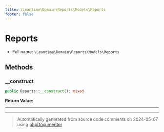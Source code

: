 ```yaml
---
title: \Leantime\Domain\Reports\Models\Reports
footer: false
---
```


# Reports





* Full name: `\Leantime\Domain\Reports\Models\Reports`



## Methods

### __construct



```php
public Reports::__construct(): mixed
```









**Return Value:**





---


---
> Automatically generated from source code comments on 2024-05-07 using [phpDocumentor](http://www.phpdoc.org/)
